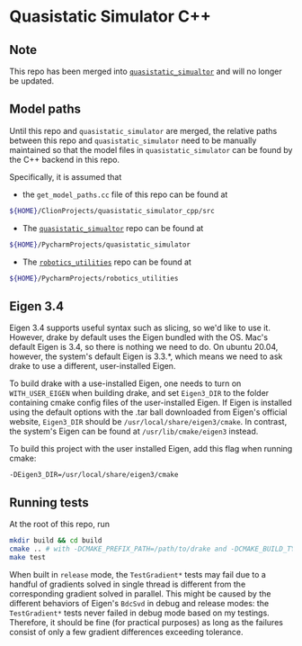 # Quasistatic Simulator C++
## Note
This repo has been merged into [`quasistatic_simualtor`](https://github.com/pangtao22/quasistatic_simulator) and will no longer be updated. 

## Model paths
Until this repo and `quasistatic_simulator` are merged, the relative paths between this repo and `quasistatic_simulator` need to be manually maintained so that the model files in `quasistatic_simulator` can be found by the C++ backend in this repo. 

Specifically, it is assumed that 
- the `get_model_paths.cc` file of this repo can be found at 
```bash
${HOME}/ClionProjects/quasistatic_simulator_cpp/src
```
- The [`quasistatic_simualtor`](https://github.com/pangtao22/quasistatic_simulator) repo can be found at 
```bash
${HOME}/PycharmProjects/quasistatic_simulator
```

- The [`robotics_utilities`](https://github.com/pangtao22/robotics_utilities) repo can be found at
```bash
${HOME}/PycharmProjects/robotics_utilities
```

## Eigen 3.4
Eigen 3.4 supports useful syntax such as slicing, so we'd like to use it. However, drake by default uses the Eigen bundled with the OS. Mac's default Eigen is 3.4, so there is nothing we need to do. On ubuntu 20.04, however, the system's default Eigen is 3.3.*, which means we need to ask drake to use a different, user-installed Eigen.

To build drake with a use-installed Eigen, one needs to turn on `WITH_USER_EIGEN` when building drake, and set `Eigen3_DIR` to the folder containing cmake config files of the user-installed Eigen. If Eigen is installed using the default options with the .tar ball downloaded from Eigen's official website, `Eigen3_DIR` should be `/usr/local/share/eigen3/cmake`. In contrast, the system's Eigen can be found at `/usr/lib/cmake/eigen3` instead.

To build this project with the user installed Eigen, add this flag when running cmake:
```
-DEigen3_DIR=/usr/local/share/eigen3/cmake
```

## Running tests
At the root of this repo, run
```bash
mkdir build && cd build
cmake .. # with -DCMAKE_PREFIX_PATH=/path/to/drake and -DCMAKE_BUILD_TYPE=release, if necessary.
make test 
```
When built in `release` mode, the `TestGradient*` tests may fail due to a handful of gradients solved in single thread is different from the corresponding gradient solved in parallel. This might be caused by the different behaviors of Eigen's `BdcSvd` in debug and release modes: the `TestGradient*` tests never failed in debug mode based on my testings. Therefore, it should be fine (for practical purposes) as long as the failures consist of only a few gradient differences exceeding tolerance.  